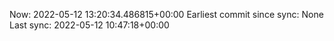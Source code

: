 Now: 2022-05-12 13:20:34.486815+00:00 Earliest commit since sync: None Last sync: 2022-05-12 10:47:18+00:00
